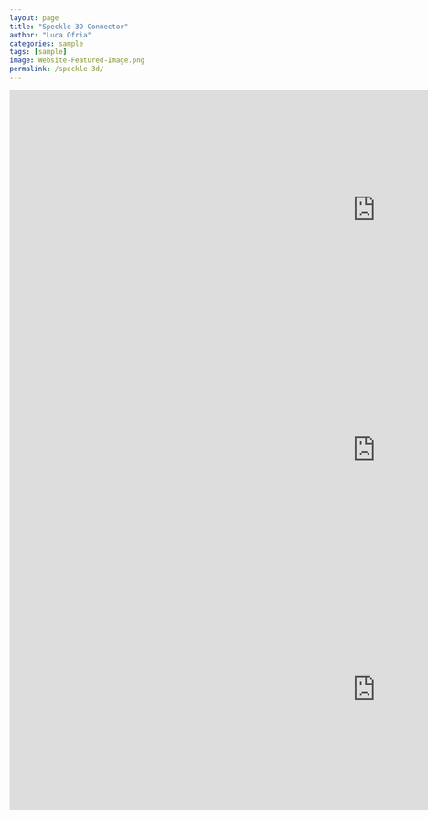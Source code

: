 ```yaml
---
layout: page
title: "Speckle 3D Connector"
author: "Luca Ofria"
categories: sample
tags: [sample]
image: Website-Featured-Image.png
permalink: /speckle-3d/
---
```


<style>
  .page-content iframe {
    display: block;
    margin: 20px auto;
    max-width: 100%;
    width: 1280px !important;
    height: 720px !important; /* Altezza specifica per l'iframe */
    border: 1px solid #ddd; /* Bordo opzionale */
  }
</style>

<iframe title="Speckle" src="https://app.speckle.systems/projects/86d4d1ad64/models/5eb143b663#embed=%7B%22isEnabled%22%3Atrue%7D" width="1280" height="420" frameborder="0"></iframe>

<iframe title="Speckle" src="https://app.speckle.systems/projects/86d4d1ad64/models/cf21bc8b8a#embed=%7B%22isEnabled%22%3Atrue%7D" width="1280" height="420" frameborder="0"></iframe>

<iframe title="Speckle" src="https://app.speckle.systems/projects/86d4d1ad64/models/0c6e7dac45#embed=%7B%22isEnabled%22%3Atrue%7D" width="1280" height="420" frameborder="0"></iframe>

